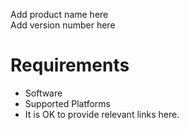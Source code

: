 Add product name here  
Add version number here

# Requirements

- Software
- Supported Platforms  
- It is OK to provide relevant links here.  
